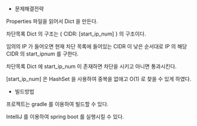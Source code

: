 

- 문제해결전략

Properties 파일을 읽어서 Dict 을 만든다.

차단목록 Dict 의 구조는 { CIDR: [start_ip_num] } 의 구조이다.

임의의 IP 가 들어오면 현재 차단 목록에 들어있는 CIDR 이 낮은 순서대로 IP 의 해당 CIDR 의 start_ipnum 를 구한다.

차단목록 Dict 에 start_ip_num 이 존재하면 차단을 시키고 아니면 통과시킨다.

[start_ip_num] 은 HashSet 을 사용하여 중복을 없애고 O(1) 로 찾을 수 있게 하였다.


- 빌드방법

프로젝트는 gradle 를 이용하여 빌드할 수 있다.

IntelliJ 를 이용하여 spring boot 를 실행시킬 수 있다.

